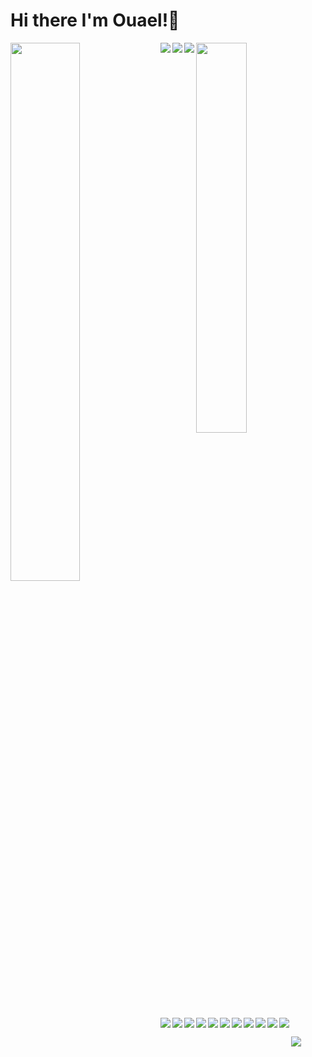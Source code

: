# Hi there I'm Ouael!👋
<img align="left" width="47%" src="https://github-readme-stats.vercel.app/api?username=ouaelesi&show_icons=true&theme=radical"/>
<img  width="40%" src="https://github-readme-stats.vercel.app/api/top-langs/?username=ouaelesi&layout=compact" />

<img align="left" src="https://img.shields.io/badge/node.js%20-%2343853D.svg?&style=for-the-badge&logo=node.js&logoColor=white"/>
<img align="left" src="https://img.shields.io/badge/javascript%20-%23323330.svg?&style=for-the-badge&logo=javascript&logoColor=%23F7DF1E"/>
<img align="left" src="https://img.shields.io/badge/express.js%20-%23404d59.svg?&style=for-the-badge"/>
<img align="left" src="https://img.shields.io/badge/react%20-%2320232a.svg?&style=for-the-badge&logo=react&logoColor=%2361DAFB"/>
<img align="left"  src="https://img.shields.io/badge/react_native%20-%2320232a.svg?&style=for-the-badge&logo=react&logoColor=%2361DAFB"/>
<img align="left" src="https://img.shields.io/badge/Next-black?style=for-the-badge&logo=next.js&logoColor=white" />
<img align="left" src="https://img.shields.io/badge/html5%20-%23E34F26.svg?&style=for-the-badge&logo=html5&logoColor=white"/>
<img align="left" src="https://img.shields.io/badge/java-%23ED8B00.svg?style=for-the-badge&logo=java&logoColor=white" />
<img align="left" src="https://img.shields.io/badge/css3%20-%231572B6.svg?&style=for-the-badge&logo=css3&logoColor=white"/>
<img align="left" src="https://img.shields.io/badge/c%20-%2300599C.svg?&style=for-the-badge&logo=c&logoColor=white"/>
<img align="left" src="https://img.shields.io/badge/php-%23777BB4.svg?&style=for-the-badge&logo=php&logoColor=white"/>
<img align="left" src="https://img.shields.io/badge/laravel%20-%23FF2D20.svg?&style=for-the-badge&logo=laravel&logoColor=white"/>
<img align="left" src="https://img.shields.io/badge/vuejs%20-%2335495e.svg?&style=for-the-badge&logo=vue.js&logoColor=%234FC08D"/>
<img align="left" src="https://img.shields.io/badge/tailwindcss%20-%2338B2AC.svg?&style=for-the-badge&logo=tailwind-css&logoColor=white"/>
<img align="left" style="margin-top: 30px" src="https://img.shields.io/badge/bootstrap%20-%23563D7C.svg?&style=for-the-badge&logo=bootstrap&logoColor=white"/>

